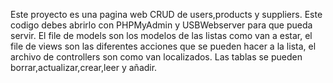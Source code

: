 Este proyecto es una pagina web CRUD de users,products y suppliers. Este codigo debes abrirlo con PHPMyAdmin y USBWebserver para que pueda servir. El file de models son los modelos de las listas como van a estar, el file de views son las diferentes acciones que se pueden hacer a la lista, el archivo de controllers son como van localizados. Las tablas se pueden borrar,actualizar,crear,leer y añadir.